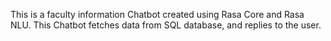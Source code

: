 This is a faculty information Chatbot created using Rasa Core and Rasa NLU. This Chatbot fetches data from SQL database, and replies to the user.
